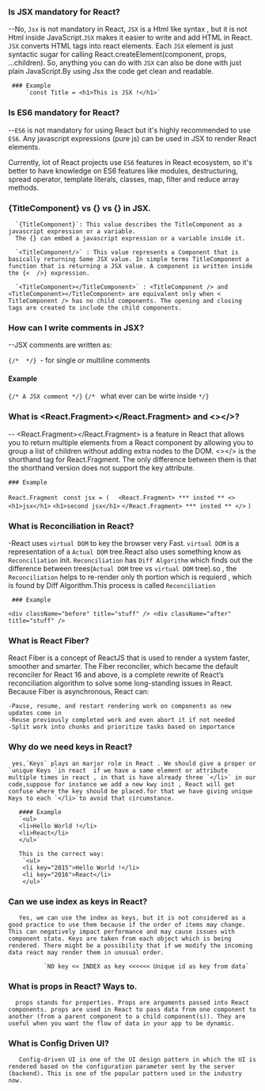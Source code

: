 ### Is JSX mandatory for React? 
   --No, `Jsx` is not mandatory in React, `JSX` is a Html like syntax , but it is not Html inside JavaScript.`JSX` makes it easier to write and add HTML in React. `JSX` converts HTML tags into react elements. Each `JSX` element is just syntactic sugar for calling React.createElement(component, props, ...children). So, anything you can do with `JSX` can also be done with just plain JavaScript.By using Jsx the code get clean and readable.

     ### Example
         `const Title = <h1>This is JSX !</h1>`
### Is ES6 mandatory for React? 
  --`ES6` is not mandatory for using React but it's highly recommended to use `ES6`. Any javascript expressions (pure js) can be used in JSX to render React elements.

Currently, lot of React projects use `ES6` features in React ecosystem, so it's better to have knowledge on ES6 features like modules, destructuring, spread operator, template literals, classes, map, filter and reduce array methods.
### {TitleComponent} vs {<TitleComponent/>} vs {<TitleComponent></TitleComponent>} in JSX. 


      `{TitleComponent}`: This value describes the TitleComponent as a javascript expression or a variable. 
      The {} can embed a javascript expression or a variable inside it.

      `<TitleComponent/>` : This value represents a Component that is basically returning Some JSX value. In simple terms TitleComponent a function that is returning a JSX value. A component is written inside the {<  />} expression.

      `<TitleComponent></TitleComponent>` : <TitleComponent /> and <TitleComponent></TitleComponent> are equivalent only when < TitleComponent /> has no child components. The opening and closing tags are created to include the child components.

### How can I write comments in JSX? 

   --JSX comments are written as:

`{/*  */} `- for single or multiline comments

#### Example
`{/* A JSX comment */}`
`{/* `
   what ever can be wirte inside
`*/} `


### What is <React.Fragment></React.Fragment> and <></>? 

  -- <React.Fragment></React.Fragment> is a feature in React that allows you to return multiple elements from a React component by allowing you to group a list of children without adding extra nodes to the DOM. <></> is the shorthand tag for React.Fragment. The only difference between them is that the shorthand version does not support the key attribute.
    
    ### Example
 `React.Fragment `
 `const jsx = ( `
 ` <React.Fragment> *** insted ** <>`
  `<h1>jsx</h1>`
  `<h1>second jsx</h1>`
 `</React.Fragment> *** insted ** </>`
`)`


### What is Reconciliation in React? 

  -React uses `virtual DOM` to key the browser very Fast. `virtual DOM` is a representation of a `Actual DOM` tree.React also uses something know as `Reconciliation` init. `Reconciliation` has `Diff Algorithm` which finds out the difference between trees(`Actual DOM` tree vs `virtual DOM` tree).so , the `Reconciliation` helps to re-render only th portion which is requierd , which is found by Diff Algorithm.This process is called `Reconciliation`

     ### Example
`
     <div className="before" title="stuff" />
      <div className="after" title="stuff" />
`
### What is React Fiber? 

   React Fiber is a concept of ReactJS that is used to render a system faster, smoother and smarter. The Fiber reconciler, which became the default reconciler for React 16 and above, is a complete rewrite of React’s reconciliation algorithm to solve some long-standing issues in React. Because Fiber is asynchronous, React can:

    -Pause, resume, and restart rendering work on components as new updates come in
    -Reuse previously completed work and even abort it if not needed
    -Split work into chunks and prioritize tasks based on importance

### Why do we need keys in React? 

     yes,`Keys` plays an marjor role in React . We should give a proper or `unique Keys `in react  if we have a same element or attribute multiple times in react , in that is have already three `</li>` in our code,suppose for instance we add a new kwy init , React will get confuse where the key should be placed.for that we have giving unique Keys to each `</li>`to avoid that circumstance.

       #### Example
       `<ul>
       <li>Hello World !</li>
       <li>React</li>
       </ul>`

       This is the correct way:
        `<ul>
        <li key="2015">Hello World !</li>
        <li key="2016">React</li>
        </ul>`

### Can we use index as keys in React? 
       Yes, we can use the index as keys, but it is not considered as a good practice to use them because if the order of items may change. This can negatively impact performance and may cause issues with component state. Keys are taken from each object which is being rendered. There might be a possibility that if we modify the incoming data react may render them in unusual order.

              `NO key << INDEX as key <<<<<< Unique id as key from data`        


### What is props in React? Ways to. 
      props stands for properties. Props are arguments passed into React components. props are used in React to pass data from one component to another (from a parent component to a child component(s)). They are useful when you want the flow of data in your app to be dynamic.
      

            
### What is Config Driven UI?

       Config-driven UI is one of the UI design pattern in which the UI is rendered based on the configuration parameter sent by the server (backend). This is one of the popular pattern used in the industry now.